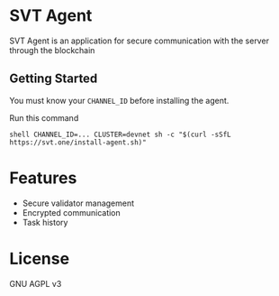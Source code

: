 # SVT Agent
SVT Agent is an application for secure communication with the server 
through the blockchain

## Getting Started
You must know your `CHANNEL_ID` before installing the agent.

Run this command

`shell
CHANNEL_ID=... CLUSTER=devnet sh -c "$(curl -sSfL https://svt.one/install-agent.sh)"
`

# Features
- Secure validator management
- Encrypted communication
- Task history

# License
GNU AGPL v3
